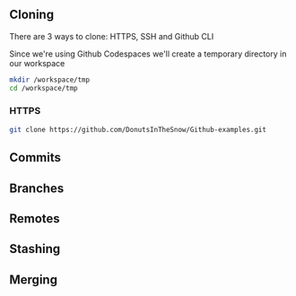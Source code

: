 ## Cloning

There are 3 ways to clone: HTTPS, SSH and Github CLI

Since we're using Github Codespaces we'll create a temporary directory in our workspace
```sh
mkdir /workspace/tmp
cd /workspace/tmp
```

### HTTPS
```sh
git clone https://github.com/DonutsInTheSnow/Github-examples.git
```

## Commits

## Branches

## Remotes

## Stashing

## Merging
